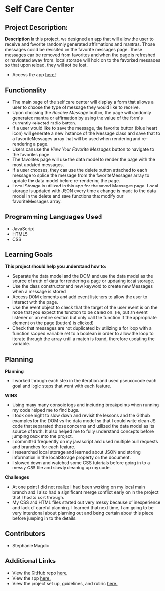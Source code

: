 # Self Care Center

## Project Description:

  **Description**
  In this project, we designed an app that will allow the user to receive and favorite randomly generated affirmations and mantras. Those messages could be revisited on the favorite messages page. These messages can be removed from favorites and when the page is refreshed or navigated away from, local storage will hold on to the favorited messages so that upon reload, they will not be lost.

  + Access the app [here!](https://stephaniemagdic.github.io/self-care-center/)

## Functionality
  + The main page of the self care center will display a form that allows a user to choose the type of message they would like to receive.
  + Upon choosing the _Receive Message_ button, the page will randomly generated mantra or affirmation by using the value of the form's currently selected radio button.
  + If a user would like to save the message, the favorite button (blue heart icon) will generate a new instance of the Message class and save that to a favoriteMessages array that will be used when rendering and re-rendering a page.
  + Users can use the _View Your Favorite Messages_ button to navigate to the favorites page.
  + The favorites page will use the data model to render the page with the most updated messages.
  + If a user chooses, they can use the delete button attached to each message to splice the message from the favoriteMessages array to update the data model before re-rendering the page.
  + Local Storage is utilized in this app for the saved Messages page. Local storage is updated with JSON every time a change is made to the data model in the delete and save functions that modify our favoriteMessages array.

## Programming Languages Used
  + JavaScript
  + HTML5
  + CSS
## Learning Goals

**This project should help you understand how to:**
+ Separate the data model and the DOM and use the data model as the source of truth of data for rendering a page or updating local storage.
+ Use the class constructor and new keyword to create new Messages when a message is stored.
+ Access DOM elements and add event listeners to allow the user to interact with the page.
+ Use the event object to check that the target of the user event is on the node that you expect the function to be called on. (ie, put an event listener on an entire section but only call the function if the appropriate element on the page (button) is clicked)
+ Check that messages are not duplicated by utilizing a for loop with a function scoped variable set to a boolean in order to allow the loop to iterate through the array until a match is found, therefore updating the variable.

## Planning

  **Planning**
  + I worked through each step in the iteration and used pseudocode each goal and logic steps that went with each feature.

  **WINS**
  + Using many many console logs and including breakpoints when running my code helped me to find bugs.
  + I took one night to slow down and revisit the lessons and the Github examples for the DOM vs the data model so that I could write clean JS code that separated those concerns and utilized the data model as its source of truth. It also helped me to fully understand concepts before jumping back into the project.
  + I committed frequently on my javascript and used multiple pull requests and branches for each feature.
  + I researched local storage and learned about JSON and storing information in the localStorage property on the document.
  + I slowed down and watched some CSS tutorials before going in to a messy CSS file and slowly cleaning up my code.

  **Challenges**
  + At one point I did not realize I had been working on my local main branch and I also had a significant merge conflict early on in the project that I had to sort through.
  + My CSS and HTML files started out very messy because of inexperience and lack of careful planning. I learned that next time, I am going to be very intentional about planning out and being certain about this piece before jumping in to the details.

## Contributors

  + Stephanie Magdic

## Additional Links

  + View the GitHub repo [here.](https://stephaniemagdic.github.io/self-care-center/)
  + View the app [here.](https://github.com/stephaniemagdic/self-care-center)
  + View the project set up, guidelines, and rubric [here.](https://frontend.turing.edu/projects/module-1/self-care-center.html)
